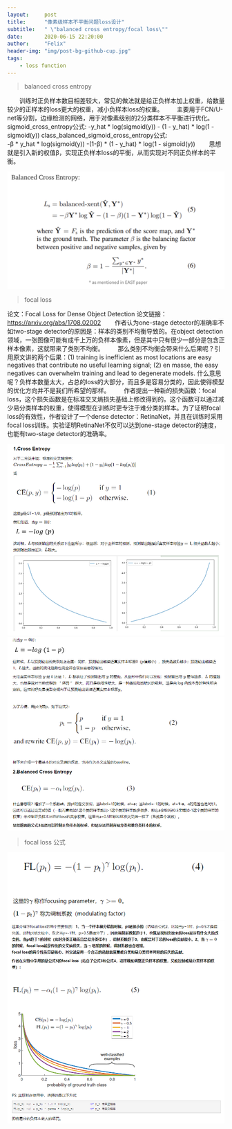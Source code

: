 ```yaml
---
layout:     post
title:      "像素级样本不平衡问题loss设计"
subtitle:   " \"balanced cross entropy/focal loss\""
date:       2020-06-15 22:20:00
author:     "Felix"
header-img: "img/post-bg-github-cup.jpg"
tags:
    - loss function
---
```


> balanced cross entropy

&ensp;&ensp;&ensp;&ensp;训练时正负样本数目相差较大，常见的做法就是给正负样本加上权重，给数量较少的正样本的loss更大的权重，减小负样本loss的权重。
&ensp;&ensp;&ensp;&ensp;主要用于FCN/U-net等分割，边缘检测的网络，用于对像素级别的2分类样本不平衡进行优化。
sigmoid_cross_entropy公式: 
  -y_hat * log(sigmoid(y)) - (1 - y_hat) * log(1 - sigmoid(y))
class_balanced_sigmoid_cross_entropy公式:  
  -β * y_hat * log(sigmoid(y)) -(1-β) * (1 - y_hat) * log(1 - sigmoid(y))
&ensp;&ensp;&ensp;&ensp;思想就是引入新的权值β，实现正负样本loss的平衡，从而实现对不同正负样本的平衡。

![](/img/loss/balanced-cross-entropy.png)

> focal loss

论文：Focal Loss for Dense Object Detection 
论文链接：https://arxiv.org/abs/1708.02002
&ensp;&ensp;&ensp;&ensp;作者认为one-stage detector的准确率不如two-stage detector的原因是：样本的类别不均衡导致的。在object detection领域，一张图像可能有成千上万的负样本像素，但是其中只有很少一部分是包含正样本像素，这就带来了类别不均衡。
&ensp;&ensp;&ensp;&ensp;那么类别不均衡会带来什么后果呢？引用原文讲的两个后果：(1) training is inefficient as most locations are easy negatives that contribute no useful learning signal; (2) en masse, the easy negatives can overwhelm training and lead to degenerate models. 什么意思呢？负样本数量太大，占总的loss的大部分，而且多是容易分类的，因此使得模型的优化方向并不是我们所希望的那样。
&ensp;&ensp;&ensp;&ensp;作者提出一种新的损失函数：focal loss，这个损失函数是在标准交叉熵损失基础上修改得到的。这个函数可以通过减少易分类样本的权重，使得模型在训练时更专注于难分类的样本。为了证明focal loss的有效性，作者设计了一个dense detector：RetinaNet，并且在训练时采用focal loss训练。实验证明RetinaNet不仅可以达到one-stage detector的速度，也能有two-stage detector的准确率。

![](/img/loss/loss-1.png)
![](/img/loss/loss-2.png)

> focal loss 公式

![](/img/loss/loss-3.png)
![](/img/loss/loss-4.png)


